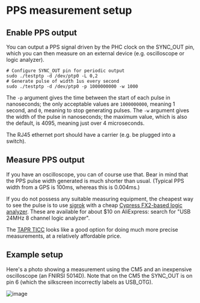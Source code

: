# PPS measurement setup

## Enable PPS output

You can output a PPS signal driven by the PHC clock on the SYNC_OUT pin,
which you can then measure on an external device (e.g. oscilloscope or logic analyzer).

```
# Configure SYNC_OUT pin for periodic output
sudo ./testptp -d /dev/ptp0 -L 0,2
# Generate pulse of width 1us every second
sudo ./testptp -d /dev/ptp0 -p 1000000000 -w 1000
```
The `-p` argument gives the time between the start of each pulse in nanoseconds;
the only acceptable values are `1000000000`, meaning 1 second, and `0`, meaning
to stop generating pulses.
The `-w` argument gives the width of the pulse in nanoseconds; the maximum value, which is
also the default, is 4095, meaning just over 4 microseconds.

The RJ45 ethernet port should have a carrier (e.g. be plugged into a switch).

## Measure PPS output

If you have an oscilloscope, you can of course use that. Bear in mind that the PPS pulse width generated is much shorter than usual. (Typical PPS width from a GPS is 100ms, whereas this is 0.004ms.)

If you do not possess any suitable measuring equipment, the cheapest way to see the pulse is to use [sigrok](https://sigrok.org/wiki/Main_Page) with a cheap [Cypress FX2-based logic analyzer](https://sigrok.org/wiki/VKTECH_saleae_clone). These are available for about $10 on AliExpress: search for "USB 24MHz 8 channel logic analyzer".

The [TAPR TICC](https://tapr.org/product/tapr-ticc/) looks like a good option for doing much more precise measurements, at a relatively affordable price.

## Example setup

Here's a photo showing a measurement using the CM5 and an inexpensive oscilloscope (an FNIRSI 5014D). Note that on the CM5 the SYNC_OUT is on pin 6 (which the silkscreen incorrectly labels as USB_OTG).

![image](https://github.com/user-attachments/assets/5921d777-9a1c-4a1d-8a3b-d2fa47ff6901)



